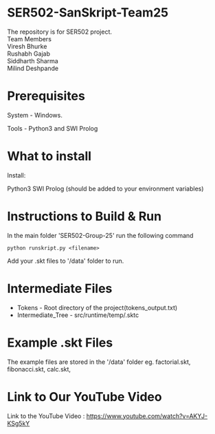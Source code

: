 # SER502-SanSkript-Team25

The repository is for SER502 project.<br />
Team Members <br />
Viresh Bhurke <br />
Rushabh Gajab <br />
Siddharth Sharma <br />
Milind Deshpande

# Prerequisites

System - Windows.

Tools - Python3 and SWI Prolog

# What to install

Install:

Python3
SWI Prolog (should be added to your environment variables)

# Instructions to Build & Run

In the main folder 'SER502-Group-25' run the following command

```command line
python runskript.py <filename>
```

Add your .skt files to '/data' folder to run.

# Intermediate Files

- Tokens - Root directory of the project(tokens_output.txt)
- Intermediate_Tree - src/runtime/temp/<filename>.sktc

# Example .skt Files

The example files are stored in the '/data' folder
eg. factorial.skt, fibonacci.skt, calc.skt,

# Link to Our YouTube Video

Link to the YouTube Video : https://www.youtube.com/watch?v=AKYJ-KSg5kY


